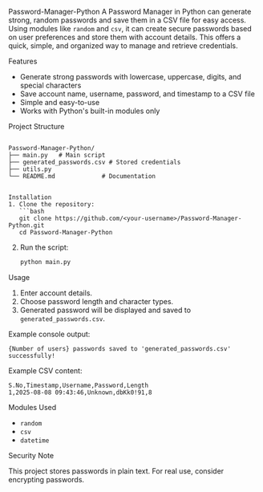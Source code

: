 Password-Manager-Python
A Password Manager in Python can generate strong, random passwords and save them in a CSV file for easy access. Using modules like `random` and `csv`, it can create secure passwords based on user preferences and store them with account details. This offers a quick, simple, and organized way to manage and retrieve credentials.

Features
- Generate strong passwords with lowercase, uppercase, digits, and special characters
- Save account name, username, password, and timestamp to a CSV file
- Simple and easy-to-use
- Works with Python's built-in modules only

Project Structure
```

Password-Manager-Python/
├── main.py   # Main script
├── generated_passwords.csv # Stored credentials
├── utils.py         
└── README.md             # Documentation


Installation
1. Clone the repository:
   ```bash
   git clone https://github.com/<your-username>/Password-Manager-Python.git
   cd Password-Manager-Python
```

2. Run the script:

   ```bash
   python main.py
   ```

Usage

1. Enter account details.
2. Choose password length and character types.
3. Generated password will be displayed and saved to `generated_passwords.csv`.

Example console output:

```
{Number of users} passwords saved to 'generated_passwords.csv' successfully!
```

Example CSV content:

```
S.No,Timestamp,Username,Password,Length
1,2025-08-08 09:43:46,Unknown,dbKk0!91,8
```

Modules Used

* `random`
* `csv`
* `datetime`

Security Note

This project stores passwords in plain text.
For real use, consider encrypting passwords.

